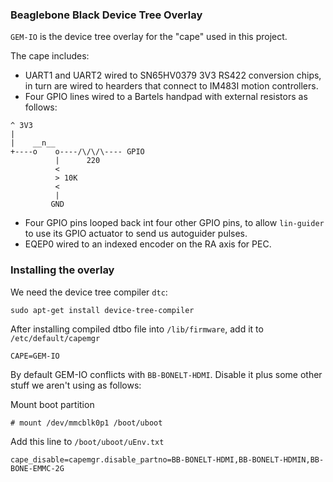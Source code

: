 ### Beaglebone Black Device Tree Overlay

`GEM-IO` is the device tree overlay for the "cape" used in this project.

The cape includes:
* UART1 and UART2 wired to SN65HV0379 3V3 RS422 conversion chips,
in turn are wired to hearders that connect to IM483I motion controllers.
* Four GPIO lines wired to a Bartels handpad with external resistors as
follows:
```
^ 3V3
|
|    __n__
+----o    o----/\/\/\---- GPIO
          |      220
          <
          > 10K
          <
          |
         GND
```
* Four GPIO pins looped back int four other GPIO pins, to allow
`lin-guider` to use its GPIO actuator to send us autoguider pulses.
* EQEP0 wired to an indexed encoder on the RA axis for PEC.

### Installing the overlay

We need the device tree compiler `dtc`:
```
sudo apt-get install device-tree-compiler
```

After installing compiled dtbo file into `/lib/firmware`, add
it to `/etc/default/capemgr`
```
CAPE=GEM-IO
```

By default GEM-IO conflicts with  `BB-BONELT-HDMI`.  Disable it plus
some other stuff we aren't using as follows:

Mount boot partition
```
# mount /dev/mmcblk0p1 /boot/uboot
```

Add this line to `/boot/uboot/uEnv.txt`
```
cape_disable=capemgr.disable_partno=BB-BONELT-HDMI,BB-BONELT-HDMIN,BB-BONE-EMMC-2G
```
